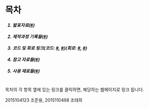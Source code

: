 <h1>목차</h1>

<h5>
<ol>
 <li>발표자료(<a href="./resources/html/발표.md">#</a>)</li><br/>
 <li>제작과정 기록들(<a href="./resources/html/제작과정.md">#</a>)</li><br/>
 <li>코드 및 회로 링크(코드: <a href="./resources/code/arduino1/Record_and_Play.ino">#</a>, <a href="./resources/code/arduino2/spectrum.ino">#</a>)(회로: <a href="./resources/images/circuits/circuit1.png">#</a>, <a href="./resources/images/circuits/circuit2.png">#</a>)</li><br/>
 <li>참고 자료들(<a href="./resources/html/참고자료.md">#</a>)</li><br/>
 <li>사용 재료들(<a href="./resources/html/사용재료들.md">#</a>)</li><br/>
</ol>
</h5>

<p>목차의 각 항목 옆에 있는 링크를 클릭하면, 해당하는 웹페이지로 링크 됩니다.</p>
<p>2015104123 조준용, 2015110468 조태희</p>
